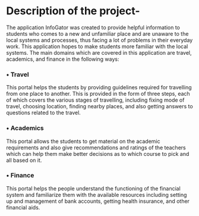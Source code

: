 # Description of the project-

The application InfoGator was created to provide helpful information to students who comes to a new and unfamiliar place and are unaware to the local systems and processes, thus facing a lot of problems in their everyday work. This application hopes to make students more familiar with the local systems. The main domains which are covered in this application are travel, academics, and finance in the following ways:

### •	Travel
This portal helps the students by providing guidelines required for travelling from one place to another. This is provided in the form of three steps, each of which covers the various stages of travelling, including fixing mode of travel, choosing location, finding nearby places, and also getting answers to questions related to the travel.

### •	Academics
This portal allows the students to get material on the academic requirements and also give recommendations and ratings of the teachers which can help them make better decisions as to which course to pick and all based on it.

### •	Finance
This portal helps the people understand the functioning of the financial system and familiarize them with the available resources including setting up and management of bank accounts, getting health insurance, and other financial aids. 
